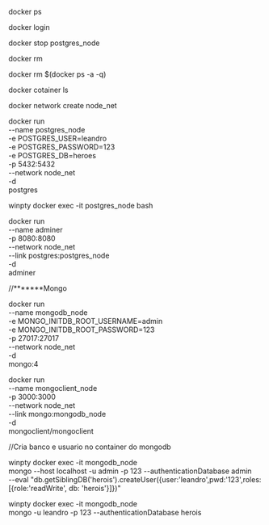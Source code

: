 docker ps

docker login

docker stop postgres_node

docker rm <containter>

docker rm $(docker ps -a -q)

docker cotainer ls

docker network create node_net

docker run \
    --name postgres_node \
    -e POSTGRES_USER=leandro \
    -e POSTGRES_PASSWORD=123 \
    -e POSTGRES_DB=heroes \
    -p 5432:5432 \
    --network node_net  \
    -d \
    postgres

winpty docker exec -it postgres_node bash

docker run \
    --name adminer \
    -p 8080:8080 \
    --network node_net \
    --link postgres:postgres_node \
    -d \
    adminer

//*******Mongo 

docker run \
    --name mongodb_node \
    -e MONGO_INITDB_ROOT_USERNAME=admin \
    -e MONGO_INITDB_ROOT_PASSWORD=123 \
    -p 27017:27017 \
    --network node_net  \
    -d \
    mongo:4

docker run \
    --name mongoclient_node \
    -p 3000:3000 \
    --network node_net \
    --link mongo:mongodb_node \
    -d \
    mongoclient/mongoclient

//Cria banco e usuario no container do mongodb

winpty docker exec -it mongodb_node \
    mongo --host localhost -u admin -p 123 --authenticationDatabase admin \
    --eval "db.getSiblingDB('herois').createUser({user:'leandro',pwd:'123',roles:[{role:'readWrite', db: 'herois'}]})"

winpty docker exec -it mongodb_node \
    mongo -u leandro -p 123  --authenticationDatabase herois